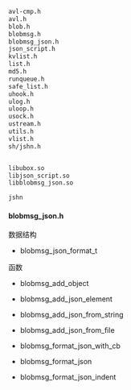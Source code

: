 

```txt
avl-cmp.h  
avl.h  
blob.h 
blobmsg.h  
blobmsg_json.h 
json_script.h 
kvlist.h 
list.h
md5.h 
runqueue.h 
safe_list.h 
uhook.h 
ulog.h 
uloop.h 
usock.h
ustream.h
utils.h
vlist.h
sh/jshn.h


libubox.so
libjson_script.so
libblobmsg_json.so

jshn
```


#### blobmsg_json.h 

数据结构

* blobmsg_json_format_t

函数

* blobmsg_add_object

* blobmsg_add_json_element

* blobmsg_add_json_from_string

* blobmsg_add_json_from_file

* blobmsg_format_json_with_cb

* blobmsg_format_json

* blobmsg_format_json_indent
